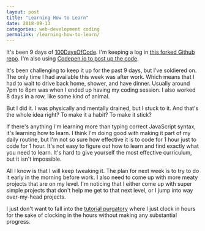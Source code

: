 ```yaml
---
layout: post
title: "Learning How to Learn"
date: 2018-09-13
categories: web-development coding
permalink: /learning-how-to-learn/
---
```


It's been 9 days of [100DaysOfCode](https://www.100daysofcode.com). I'm keeping a log in [this forked Github repo](https://github.com/yarocruz/100-days-of-code/blob/master/log.md). I'm also using [Codepen.io to post up the code](https://codepen.io/collection/DLybaR/).

It's been challenging to keep it up for the past 9 days, but I’ve soldiered on. The only time I had available this week was after work. Which means that I had to wait to drive back home, shower, and have dinner. Usually around 7pm to 8pm was when I ended up having my coding session. I also worked 8 days in a row, like some kind of animal.

But I did it. I was physically and mentally drained, but I stuck to it. And that's the whole idea right? To make it a habit? To make it stick?

If there's anything I'm learning more than typing correct JavaScript syntax, it's learning how to learn. I think I'm doing good with making it part of my daily routine, but I'm not so sure how effective it is to code for 1 hour just to code for 1 hour. It's not easy to figure out how to learn and find exactly what you need to learn. It's hard to give yourself the most effective curriculum, but it isn't impossible.

All I know is that I will keep tweaking it. The plan for next week is to try to do it early in the morning before work. I also need to come up with more meaty projects that are on my level. I'm noticing that I either come up with super simple projects that don't help me get to that next level, or I jump into way over-my-head projects.

I just don't want to fall into the [tutorial purgatory](https://www.youtube.com/watch?v=MxxAc9a4ILU) where I just clock in hours for the sake of clocking in the hours without making any substantial progress.
